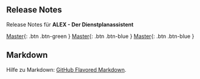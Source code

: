 ## Release Notes

Release Notes für **ALEX - Der Dienstplanassistent**

[Master](/alex-release-notes/master){: .btn .btn-green }
[Master](/alex-release-notes/stabilize){: .btn .btn-blue }
[Master](/alex-release-notes/development){: .btn .btn-blue }

## Markdown

Hilfe zu Markdown: [GitHub Flavored Markdown](https://guides.github.com/features/mastering-markdown/).

